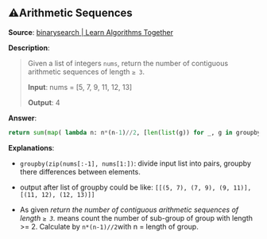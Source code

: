 ## ⚠Arithmetic Sequences

**Source**: [binarysearch | Learn Algorithms Together](https://binarysearch.com/room/Is-Is-3QBtdAZ3vF)

**Description**:

> Given a list of integers `nums`, return the number of contiguous arithmetic sequences of length `≥ 3`.
> 
> **Input**: nums = [5, 7, 9, 11, 12, 13]
> 
> **Output**: 4

**Answer**:

```python
return sum(map( lambda n: n*(n-1)//2, [len(list(g)) for _, g in groupby(zip(nums[:-1], nums[1:]), lambda p: p[1] - p[0])]))
```

**Explanations**:

- `groupby(zip(nums[:-1], nums[1:])`: divide input list into pairs, groupby there differences between elements.

- output after list of groupby could be like: `[[(5, 7), (7, 9), (9, 11)], [(11, 12), (12, 13)]]`

- As given *return the number of contiguous arithmetic sequences of length `≥ 3`.* means count the number of sub-group of group with length >= 2. Calculate by `n*(n-1)//2`with n = length of group.


